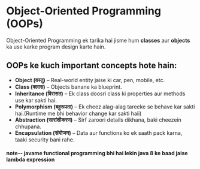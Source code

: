 # Object-Oriented Programming (OOPs)

Object-Oriented Programming ek tarika hai jisme hum **classes** aur **objects** ka use karke program design karte hain.

## OOPs ke kuch important concepts hote hain:

- **Object (वस्तु)** – Real-world entity jaise ki car, pen, mobile, etc.  
- **Class (क्लास)** – Objects banane ka blueprint.  
- **Inheritance (विरासत)** – Ek class doosri class ki properties aur methods use kar sakti hai.  
- **Polymorphism (बहुरूपता)** – Ek cheez alag-alag tareeke se behave kar sakti hai.(Runtime me bhi behavior change kar sakti haii)  
- **Abstraction (सारांशीकरण)** – Sirf zaroori details dikhana, baki cheezein chhupana.  
- **Encapsulation (संयोजन)** – Data aur functions ko ek saath pack karna, taaki security bani rahe.

#### note-- javame functional programming bhi hai lekin java 8 ke baad jaise lambda expression


